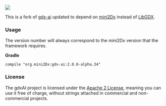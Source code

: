 ![](https://cloud.githubusercontent.com/assets/2366334/4677025/64ae592a-55e2-11e4-8a31-31c2941ff995.png)

This is a fork of [gdx-ai](https://github.com/libgdx/gdx-ai) updated to depend on [mini2Dx](https://github.com/mini2Dx/mini2Dx) instead of [LibGDX](https://github.com/libgdx/libgdx).

### Usage

The version number will always correspond to the mini2Dx version that the framework requires. 

__Gradle__

```
compile "org.mini2Dx:gdx-ai:2.0.0-alpha.34"
```

### License

The gdxAI project is licensed under the [Apache 2 License](https://github.com/libgdx/gdx-ai/blob/master/LICENSE), meaning you
can use it free of charge, without strings attached in commercial and non-commercial projects.

